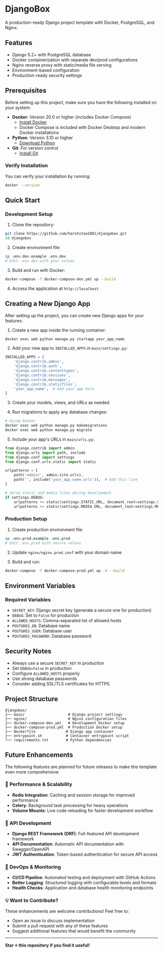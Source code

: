 # DjangoBox

A production-ready Django project template with Docker, PostgreSQL, and Nginx.

## Features

- Django 5.2+ with PostgreSQL database
- Docker containerization with separate dev/prod configurations
- Nginx reverse proxy with static/media file serving
- Environment-based configuration
- Production-ready security settings

## Prerequisites

Before setting up this project, make sure you have the following installed on your system:

- **Docker**: Version 20.0 or higher (includes Docker Compose)
  - [Install Docker](https://docs.docker.com/get-docker/)
  - Docker Compose is included with Docker Desktop and modern Docker installations
- **Python**: Version 3.10 or higher
  - [Download Python](https://www.python.org/downloads/)
- **Git**: For version control
  - [Install Git](https://git-scm.com/downloads/)


### Verify Installation
You can verify your installation by running:
```bash
docker --version
```

## Quick Start

### Development Setup

1. Clone the repository:
```bash
git clone https://github.com/harshitaa1801/djangobox.git
cd djangobox
```

2. Create environment file:
```bash
cp .env.dev.example .env.dev
# Edit .env.dev with your values
```

3. Build and run with Docker:
```bash
docker-compose -f docker-compose-dev.yml up --build
```

4. Access the application at `http://localhost`

## Creating a New Django App

After setting up the project, you can create new Django apps for your features:

1. Create a new app inside the running container:
```bash
docker exec web python manage.py startapp your_app_name
```

2. Add your new app to `INSTALLED_APPS` in `main/settings.py`:
```python
INSTALLED_APPS = [
    'django.contrib.admin',
    'django.contrib.auth',
    'django.contrib.contenttypes',
    'django.contrib.sessions',
    'django.contrib.messages',
    'django.contrib.staticfiles',
    'your_app_name',  # Add your app here
]
```

3. Create your models, views, and URLs as needed

4. Run migrations to apply any database changes:
```bash
# Using Docker
docker exec web python manage.py makemigrations
docker exec web python manage.py migrate
```

5. Include your app's URLs in `main/urls.py`:
```python
from django.contrib import admin
from django.urls import path, include
from django.conf import settings
from django.conf.urls.static import static

urlpatterns = [
    path('admin/', admin.site.urls),
    path('', include('your_app_name.urls')),  # Add this line
]

# Serve static and media files during development
if settings.DEBUG:
    urlpatterns += static(settings.STATIC_URL, document_root=settings.STATIC_ROOT)
    urlpatterns += static(settings.MEDIA_URL, document_root=settings.MEDIA_ROOT)
```

### Production Setup

1. Create production environment file:
```bash
cp .env.prod.example .env.prod
# Edit .env.prod with secure values
```

2. Update `nginx/nginx.prod.conf` with your domain name

3. Build and run:
```bash
docker-compose -f docker-compose-prod.yml up -d --build
```

## Environment Variables

### Required Variables

- `SECRET_KEY`: Django secret key (generate a secure one for production)
- `DEBUG`: Set to `False` for production
- `ALLOWED_HOSTS`: Comma-separated list of allowed hosts
- `POSTGRES_DB`: Database name
- `POSTGRES_USER`: Database user
- `POSTGRES_PASSWORD`: Database password

## Security Notes

- Always use a secure `SECRET_KEY` in production
- Set `DEBUG=False` in production
- Configure `ALLOWED_HOSTS` properly
- Use strong database passwords
- Consider adding SSL/TLS certificates for HTTPS

## Project Structure

```
djangobox/
├── main/                    # Django project settings
├── nginx/                   # Nginx configuration files
├── docker-compose-dev.yml   # Development Docker setup
├── docker-compose-prod.yml  # Production Docker setup
├── Dockerfile              # Django app container
├── entrypoint.sh           # Container entrypoint script
└── requirements.txt        # Python dependencies
```

## Future Enhancements

The following features are planned for future releases to make this template even more comprehensive:

### 🚀 **Performance & Scalability**
- **Redis Integration**: Caching and session storage for improved performance
- **Celery**: Background task processing for heavy operations
- **Volume Mounts**: Live code reloading for faster development workflow

### 📡 **API Development**
- **Django REST Framework (DRF)**: Full-featured API development framework
- **API Documentation**: Automatic API documentation with Swagger/OpenAPI
- **JWT Authentication**: Token-based authentication for secure API access

### 🔧 **DevOps & Monitoring**
- **CI/CD Pipeline**: Automated testing and deployment with GitHub Actions
- **Better Logging**: Structured logging with configurable levels and formats
- **Health Checks**: Application and database health monitoring endpoints

### 💡 **Want to Contribute?**
These enhancements are welcome contributions! Feel free to:
- Open an issue to discuss implementation
- Submit a pull request with any of these features
- Suggest additional features that would benefit the community

---

**Star ⭐ this repository if you find it useful!**

